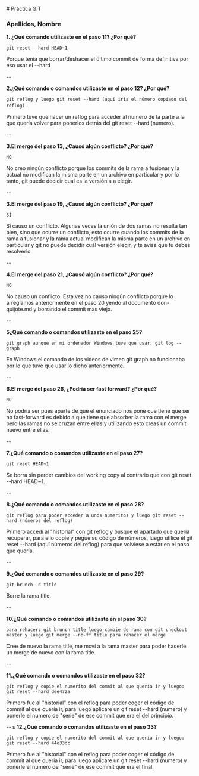 ﻿﻿﻿﻿﻿﻿﻿﻿﻿﻿﻿﻿﻿﻿﻿﻿﻿# Práctica GIT### Apellidos, Nombre**1. ¿Qué comando utilizaste en el paso 11? ¿Por qué?**`git reset --hard HEAD~1` Porque tenía que borrar/deshacer el último commit de forma definitiva por eso usar el --hard--**2.¿Qué comando o comandos utilizaste en el paso 12? ¿Por qué?**`git reflog y luego git reset --hard (aquí iría el número copiado del reflog)` .Primero tuve que hacer un reflog para acceder al numero de la parte a la que quería volver para ponerlos detrás del git reset --hard (numero).--**3.El merge del paso 13, ¿Causó algún conflicto? ¿Por qué?**`NO`No creo ningún conflicto porque los commits de la rama a fusionar y la actual no modifican la misma parte en un archivo en particular y por lo tanto, git puede decidir cual es la versión a a elegir.--**3.El merge del paso 19, ¿Causó algún conflicto? ¿Por qué?**`SÍ` Sí causo un conflicto. Algunas veces la unión de dos ramas no resulta tan bien, sino que ocurre un conflicto, esto ocurre cuando los commits de la rama a fusionar y la rama actual modifican la misma parte en un archivo en particular y git no puede decidir cuál versión elegir, y te avisa que tu debes resolverlo--**4.El merge del paso 21, ¿Causó algún conflicto? ¿Por qué?**`NO` No causo un conflicto. Esta vez no causo ningún conflicto porque lo arreglamos anteriormente en el paso 20 yendo al documento don-quijote.md y borrando el commit mas viejo.--**5¿Qué comando o comandos utilizaste en el paso 25?**`git graph aunque en mi ordenador Windows tuve que usar: git log --graph` En Windows el comando de los videos de vimeo git graph no funcionaba por lo que tuve que usar lo dicho anteriormente.--**6.El merge del paso 26, ¿Podría ser fast forward? ¿Por qué?**`NO` No podría ser pues aparte de que el enunciado nos pone que tiene que ser no fast-forward es debido a que tiene que absorber la rama con el merge pero las ramas no se cruzan entre ellas y utilizando esto creas un commit nuevo entre ellas.--**7.¿Qué comando o comandos utilizaste en el paso 27?**`git reset HEAD~1` Se borra sin perder cambios del working copy al contrario que con git reset --hard HEAD~1.--**8.¿Qué comando o comandos utilizaste en el paso 28?**`git reflog para poder acceder a unos numeritos y luego git reset --hard (números del reflog)` Primero accedí al "historial" con git reflog y busque el apartado que quería recuperar, para ello copie y pegue su código de números, luego utilice él git reset --hard (aquí números del reflog) para que volviese a estar en el paso que quería.--**9.¿Qué comando o comandos utilizaste en el paso 29?**`git brunch -d title` Borre la rama title.--**10.¿Qué comando o comandos utilizaste en el paso 30?**`para rehacer: git brunch title luego cambie de rama con git checkout master y luego git merge --no-ff title para rehacer el merge` Cree de nuevo la rama title, me moví a la rama master para poder hacerle un merge de nuevo con la rama title.--**11.¿Qué comando o comandos utilizaste en el paso 32?**`git reflog y copie el numerito del commit al que quería ir y luego: git reset --hard dee472a` Primero fue al "historial" con el reflog para poder coger el código de commit al que quería ir, para luego aplicare un git reset --hard (numero) y ponerle el numero de "serie" de ese commit que era el del principio.--s**12.¿Qué comando o comandos utilizaste en el paso 33?**`git reflog y copie el numerito del commit al que quería ir y luego: git reset --hard 44o33dc`Primero fue al "historial" con el reflog para poder coger el código de commit al que quería ir, para luego aplicare un git reset --hard (numero) y ponerle el numero de "serie" de ese commit que era el final.